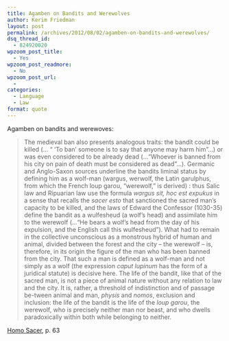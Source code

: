```yaml
---
title: Agamben on Bandits and Werewolves
author: Kerim Friedman
layout: post
permalink: /archives/2012/08/02/agamben-on-bandits-and-werewolves/
dsq_thread_id:
  - 824920020
wpzoom_post_title:
  - Yes
wpzoom_post_readmore:
  - No
wpzoom_post_url:
  - 
categories:
  - Language
  - Law
format: quote
---
```

Agamben on bandits and werewoves:

> The medieval ban also presents analogous traits: the bandit could be killed (… “ ‘To ban&#8217; someone is to say that anyone may harm him”…) or was even considered to be already dead (…“Whoever is banned from his city on pain of death must be considered as dead”…). Germanic and Anglo-Saxon sources underline the bandits liminal status by defining him as a wolf-man (wargus, werwolf, the Latin garulphus, from which the French loup garou, “werewolf,” is derived) : thus Salic law and Ripuarian law use the formula *wargus sit, hoc est expukus* in a sense that recalls the *sacer esto* that sanctioned the sacred man&rsquo;s capacity to be killed, and the laws of Edward the Confessor (1030-35) define the bandit as a wulfesheud (a wolf&rsquo;s head) and assimilate him to the werewolf (…“He bears a wolf&rsquo;s head from the day of his expulsion, and the English call this wulfesheud”). What had to remain in the collective unconscious as a monstrous hybrid of human and animal, divided between the forest and the city – the werewolf – is, therefore, in its origin the figure of the man who has been banned from the city. That such a man is defined as a wolf-man and not simply as a wolf (the expression *caput lupinum* has the form of a juridical statute) is decisive here. The life of the bandit, like that of the sacred man, is not a piece of animal nature without any relation to law and the city. It is, rather, a threshold of indistinction and of passage be-tween animal and man, *physis* and *nomos*, exclusion and inclusion: the life of the bandit is the life of the *loup garou*, the werewolf, who is precisely neither man nor beast, and who dwells paradoxically within both while belonging to neither.

<a href="http://www.amazon.com/gp/product/0804732183/ref=as_li_ss_tl?ie=UTF8&#038;tag=httpkerimoxus-20&#038;linkCode=as2&#038;camp=1789&#038;creative=390957&#038;creativeASIN=0804732183" onclick="_gaq.push(['_trackEvent', 'outbound-article', 'http://www.amazon.com/gp/product/0804732183/ref=as_li_ss_tl?ie=UTF8&tag=httpkerimoxus-20&linkCode=as2&camp=1789&creative=390957&creativeASIN=0804732183', 'Homo Sacer']);" >Homo Sacer</a>, p. 63

